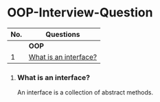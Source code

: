 # OOP-Interview-Question

| No. | Questions |
| --- | --------- |
|   | **OOP** |
|1  | [What is an interface?](#what-is-an-interface) |


1. ### What is an interface?
   An interface is a collection of abstract methods.
